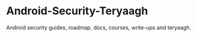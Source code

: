 # Android-Security-Teryaagh
Android security guides, roadmap, docs, courses, write-ups and teryaagh. 
